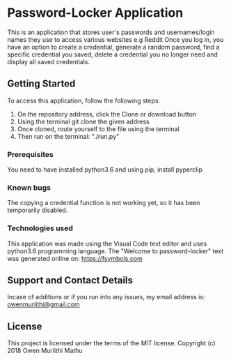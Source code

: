 # Password-Locker Application

This is an application that stores user's passwords and usernames/login names they use to access various websites e.g Reddit
Once you log in, you have an option to create a credential, generate a random password, find a specific credential you saved, delete a credential you no longer need and display all saved credentials.

## Getting Started

To access this application, follow the following steps:
1) On the repository address, click the Clone or download button
2) Using the terminal git clone the given address
3) Once cloned, route yourself to the file using the terminal
4) Then run on the terminal: "./run.py"

### Prerequisites

You need to have installed python3.6 and using pip, install pyperclip

### Known bugs

The copying a credential function is not working yet, so it has been temporarily disabled.


### Technologies used

This application was made using the Visual Code text editor and uses python3.6 programming language.
The "Welcome to password-locker" text was generated online on: https://fsymbols.com

## Support and Contact Details
Incase of additions or if you run into any issues, my email address is: owenmuriithi@gmail.com

## License
This project is licensed under the terms of the MIT license. Copyright (c) 2018 Owen Muriithi Mathu

